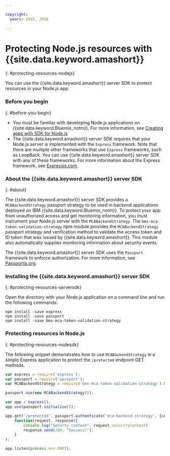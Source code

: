 ```yaml
---

copyright:
  years: 2015, 2016

---
```


# Protecting Node.js resources with {{site.data.keyword.amashort}}
{: #protecting-resources-nodejs}

You can use the {{site.data.keyword.amashort}} server SDK to protect resources in your Node.js app.

### Before you begin
{: #before-you-begin}

* You must be familiar with developing Node.js applications on {{site.data.keyword.Bluemix_notm}}. For more information, see [Creating apps with SDK for Node.js](https://console.{DomainName}/docs/runtimes/nodejs/index.html#nodejs_runtime)
* The {{site.data.keyword.amashort}} server SDK requires that your Node.js server is implemented with the `Express` framework. Note that there are multiple other frameworks that use `Express` frameworks, such as LoopBack. You can use {{site.data.keyword.amashort}} server SDK with any of these frameworks. For more information about the Express framework, see [Expressjs.com](http://expressjs.com/).

### About the {{site.data.keyword.amashort}} server SDK
{: #about}

The {{site.data.keyword.amashort}} server SDK provides a `MCABackendStrategy` passport strategy to be used in backend applications deployed on IBM {{site.data.keyword.Bluemix_notm}}. To protect your app from unauthorized access and get monitoring information, you must instrument your Node.js server with the `MCABackendStrategy`. The `bms-mca-token-validation-strategy` npm module provides the `MCABackendStrategy` passport strategy and verification method to validate the access token and ID token that was issued by {{site.data.keyword.amashort}}. This module also automatically supplies monitoring information about security events.

The {{site.data.keyword.amashort}} server SDK uses the `Passport` framework to enforce authorization.  For more information, see [Passportjs.org](http://passportjs.org/).

### Installing the {{site.data.keyword.amashort}} server SDK
{: #protecting-resources-serversdk}

Open the directory with your Node.js application on a command line and run the following commands:

```
npm install -save express
npm install -save passport
npm install -save bms-mca-token-validation-strategy
```

### Protecting resources in Node.js
{: #protecting-resources-nodesdk}

The following snippet demonstrates how to use `MCABackendStrategy` in a simple Express application to protect the `/protected` endpoint GET methods.

```JavaScript
var express = require('express');
var passport = require('passport');
var MCABackendStrategy = require('bms-mca-token-validation-strategy').MCABackendStrategy;

passport.use(new MCABackendStrategy());

var app = express();
app.use(passport.initialize());

app.get('/protected', passport.authenticate('mca-backend-strategy', {session: false }),
    function(request, response){
		console.log("Securty context", request.securityContext)    
		response.send(200, "Success!");
    }
);

app.listen(process.env.PORT);
```
